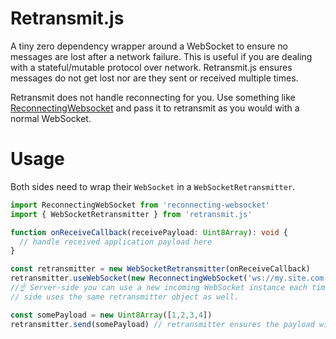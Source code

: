 # Retransmit.js
A tiny zero dependency wrapper around a WebSocket to ensure no messages are lost after a network failure. This is useful if you are dealing with a stateful/mutable protocol over network.
Retransmit.js ensures messages do not get lost nor are they sent or received multiple times.

Retransmit does not handle reconnecting for you. Use something like [ReconnectingWebsocket](https://github.com/pladaria/reconnecting-websocket#readme) and pass it to retransmit as you would with a normal WebSocket.

# Usage
Both sides need to wrap their `WebSocket` in a `WebSocketRetransmitter`.
```typescript
import ReconnectingWebSocket from 'reconnecting-websocket'
import { WebSocketRetransmitter } from 'retransmit.js'

function onReceiveCallback(receivePayload: Uint8Array): void {
  // handle received application payload here
}

const retransmitter = new WebSocketRetransmitter(onReceiveCallback)
retransmitter.useWebSocket(new ReconnectingWebSocket('ws://my.site.com'))
//☝️ Server-side you can use a new incoming WebSocket instance each time the old one disconnected, as long as the other 
// side uses the same retransmitter object as well.

const somePayload = new Uint8Array([1,2,3,4])
retransmitter.send(somePayload) // retransmitter ensures the payload will be delivered exactly once, regardless of the connection state.
```
